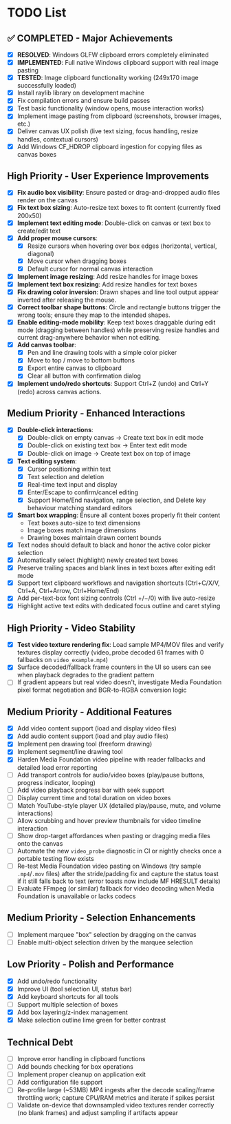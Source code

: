 # TODO List

## ✅ COMPLETED - Major Achievements
- [x] **RESOLVED**: Windows GLFW clipboard errors completely eliminated
- [x] **IMPLEMENTED**: Full native Windows clipboard support with real image pasting
- [x] **TESTED**: Image clipboard functionality working (249x170 image successfully loaded)
- [x] Install raylib library on development machine
- [x] Fix compilation errors and ensure build passes
- [x] Test basic functionality (window opens, mouse interaction works)
- [x] Implement image pasting from clipboard (screenshots, browser images, etc.)
- [x] Deliver canvas UX polish (live text sizing, focus handling, resize handles, contextual cursors)
- [x] Add Windows CF_HDROP clipboard ingestion for copying files as canvas boxes

## High Priority - User Experience Improvements
- [x] **Fix audio box visibility**: Ensure pasted or drag-and-dropped audio files render on the canvas
- [x] **Fix text box sizing**: Auto-resize text boxes to fit content (currently fixed 200x50)
- [x] **Implement text editing mode**: Double-click on canvas or text box to create/edit text
- [x] **Add proper mouse cursors**:
  - [x] Resize cursors when hovering over box edges (horizontal, vertical, diagonal)
  - [x] Move cursor when dragging boxes
  - [x] Default cursor for normal canvas interaction
- [x] **Implement image resizing**: Add resize handles for image boxes
- [x] **Implement text box resizing**: Add resize handles for text boxes
- [x] **Fix drawing color inversion**: Drawn shapes and line tool output appear inverted after releasing the mouse.
- [x] **Correct toolbar shape buttons**: Circle and rectangle buttons trigger the wrong tools; ensure they map to the intended shapes.
- [x] **Enable editing-mode mobility**: Keep text boxes draggable during edit mode (dragging between handles) while preserving resize handles and current drag-anywhere behavior when not editing.
- [x] **Add canvas toolbar**:
  - [x] Pen and line drawing tools with a simple color picker
  - [x] Move to top / move to bottom buttons
  - [x] Export entire canvas to clipboard
  - [x] Clear all button with confirmation dialog
- [x] **Implement undo/redo shortcuts**: Support Ctrl+Z (undo) and Ctrl+Y (redo) across canvas actions.

## Medium Priority - Enhanced Interactions
- [x] **Double-click interactions**:
  - [x] Double-click on empty canvas → Create text box in edit mode
  - [x] Double-click on existing text box → Enter text edit mode
  - [x] Double-click on image → Create text box on top of image
- [x] **Text editing system**:
  - [x] Cursor positioning within text
  - [x] Text selection and deletion
  - [x] Real-time text input and display
  - [x] Enter/Escape to confirm/cancel editing
  - [x] Support Home/End navigation, range selection, and Delete key behaviour matching standard editors
- [x] **Smart box wrapping**: Ensure all content boxes properly fit their content
  - Text boxes auto-size to text dimensions
  - Image boxes match image dimensions
  - Drawing boxes maintain drawn content bounds
- [x] Text nodes should default to black and honor the active color picker selection
- [x] Automatically select (highlight) newly created text boxes
- [x] Preserve trailing spaces and blank lines in text boxes after exiting edit mode
- [x] Support text clipboard workflows and navigation shortcuts (Ctrl+C/X/V, Ctrl+A, Ctrl+Arrow, Ctrl+Home/End)
- [x] Add per-text-box font sizing controls (Ctrl +/−/0) with live auto-resize
- [x] Highlight active text edits with dedicated focus outline and caret styling

## High Priority - Video Stability
- [x] **Test video texture rendering fix**: Load sample MP4/MOV files and verify textures display correctly (video_probe decoded 61 frames with 0 fallbacks on `video_example.mp4`)
- [x] Surface decoded/fallback frame counters in the UI so users can see when playback degrades to the gradient pattern
- [ ] If gradient appears but real video doesn't, investigate Media Foundation pixel format negotiation and BGR-to-RGBA conversion logic

## Medium Priority - Additional Features
- [x] Add video content support (load and display video files)
- [x] Add audio content support (load and play audio files)
- [x] Implement pen drawing tool (freeform drawing)
- [x] Implement segment/line drawing tool
- [x] Harden Media Foundation video pipeline with reader fallbacks and detailed load error reporting
- [ ] Add transport controls for audio/video boxes (play/pause buttons, progress indicator, looping)
- [ ] Add video playback progress bar with seek support
- [ ] Display current time and total duration on video boxes
- [ ] Match YouTube-style player UX (detailed play/pause, mute, and volume interactions)
- [ ] Allow scrubbing and hover preview thumbnails for video timeline interaction
- [ ] Show drop-target affordances when pasting or dragging media files onto the canvas
- [ ] Automate the new `video_probe` diagnostic in CI or nightly checks once a portable testing flow exists
- [ ] Re-test Media Foundation video pasting on Windows (try sample `.mp4`/`.mov` files) after the stride/padding fix and capture the status toast if it still falls back to text (error toasts now include MF HRESULT details)
- [ ] Evaluate FFmpeg (or similar) fallback for video decoding when Media Foundation is unavailable or lacks codecs

## Medium Priority - Selection Enhancements
- [ ] Implement marquee "box" selection by dragging on the canvas
- [ ] Enable multi-object selection driven by the marquee selection

## Low Priority - Polish and Performance
- [x] Add undo/redo functionality
- [x] Improve UI (tool selection UI, status bar)
- [x] Add keyboard shortcuts for all tools
- [ ] Support multiple selection of boxes
- [x] Add box layering/z-index management
- [x] Make selection outline lime green for better contrast

## Technical Debt
- [ ] Improve error handling in clipboard functions
- [ ] Add bounds checking for box operations
- [ ] Implement proper cleanup on application exit
- [ ] Add configuration file support
- [ ] Re-profile large (~53MB) MP4 ingests after the decode scaling/frame throttling work; capture CPU/RAM metrics and iterate if spikes persist
- [ ] Validate on-device that downsampled video textures render correctly (no blank frames) and adjust sampling if artifacts appear